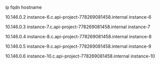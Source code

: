 ip		fqdn						hostname

10.146.0.2 instance-6.c.api-project-778269081458.internal instance-6

10.146.0.3 instance-7.c.api-project-778269081458.internal instance-7

10.146.0.4 instance-8.c.api-project-778269081458.internal instance-8

10.146.0.5 instance-9.c.api-project-778269081458.internal instance-9

10.146.0.6 instance-10.c.api-project-778269081458.internal instance-10
